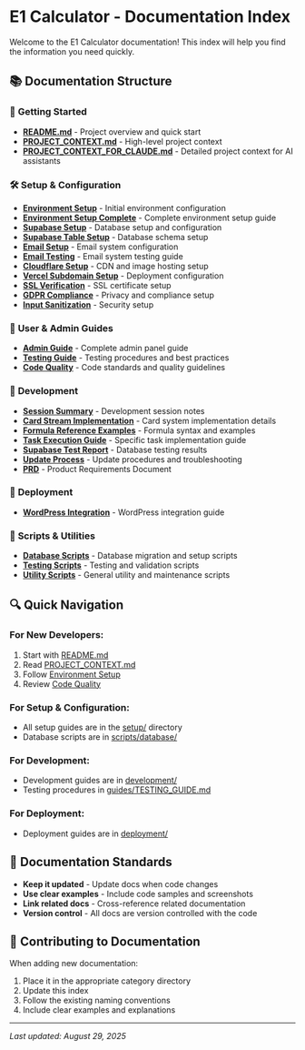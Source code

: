 # E1 Calculator - Documentation Index

Welcome to the E1 Calculator documentation! This index will help you find the information you need quickly.

## 📚 Documentation Structure

### 🚀 **Getting Started**
- **[README.md](../README.md)** - Project overview and quick start
- **[PROJECT_CONTEXT.md](../PROJECT_CONTEXT.md)** - High-level project context
- **[PROJECT_CONTEXT_FOR_CLAUDE.md](../PROJECT_CONTEXT_FOR_CLAUDE.md)** - Detailed project context for AI assistants

### 🛠️ **Setup & Configuration**
- **[Environment Setup](setup/ENVIRONMENT_SETUP.md)** - Initial environment configuration
- **[Environment Setup Complete](setup/ENVIRONMENT_SETUP_COMPLETE.md)** - Complete environment setup guide
- **[Supabase Setup](setup/SUPABASE_SETUP_GUIDE.md)** - Database setup and configuration
- **[Supabase Table Setup](setup/SUPABASE_TABLE_SETUP.md)** - Database schema setup
- **[Email Setup](setup/EMAIL_SETUP_GUIDE.md)** - Email system configuration
- **[Email Testing](setup/EMAIL_TESTING_GUIDE.md)** - Email system testing guide
- **[Cloudflare Setup](setup/CLOUDFLARE_SETUP.md)** - CDN and image hosting setup
- **[Vercel Subdomain Setup](setup/VERCEL_SUBDOMAIN_SETUP.md)** - Deployment configuration
- **[SSL Verification](setup/SSL_VERIFICATION_GUIDE.md)** - SSL certificate setup
- **[GDPR Compliance](setup/GDPR_COMPLIANCE_GUIDE.md)** - Privacy and compliance setup
- **[Input Sanitization](setup/INPUT_SANITIZATION_GUIDE.md)** - Security setup

### 📖 **User & Admin Guides**
- **[Admin Guide](guides/ADMIN_GUIDE.md)** - Complete admin panel guide
- **[Testing Guide](guides/TESTING_GUIDE.md)** - Testing procedures and best practices
- **[Code Quality](guides/CODE_QUALITY.md)** - Code standards and quality guidelines

### 🔧 **Development**
- **[Session Summary](development/SESSION-SUMMARY-2025-08-28.md)** - Development session notes
- **[Card Stream Implementation](development/card-stream-implementation.md)** - Card system implementation details
- **[Formula Reference Examples](development/FORMULA_REFERENCE_EXAMPLES.md)** - Formula syntax and examples
- **[Task Execution Guide](development/TASK_7.2_EXECUTION_GUIDE.md)** - Specific task implementation guide
- **[Supabase Test Report](development/SUPABASE_TEST_REPORT.md)** - Database testing results
- **[Update Process](development/UPDATE_PROCESS_AND_TROUBLESHOOTING.md)** - Update procedures and troubleshooting
- **[PRD](development/prd.txt)** - Product Requirements Document

### 🚀 **Deployment**
- **[WordPress Integration](deployment/WORDPRESS_INTEGRATION_GUIDE.md)** - WordPress integration guide

### 📁 **Scripts & Utilities**
- **[Database Scripts](../scripts/database/)** - Database migration and setup scripts
- **[Testing Scripts](../scripts/testing/)** - Testing and validation scripts
- **[Utility Scripts](../scripts/utilities/)** - General utility and maintenance scripts

## 🔍 **Quick Navigation**

### **For New Developers:**
1. Start with [README.md](../README.md)
2. Read [PROJECT_CONTEXT.md](../PROJECT_CONTEXT.md)
3. Follow [Environment Setup](setup/ENVIRONMENT_SETUP.md)
4. Review [Code Quality](guides/CODE_QUALITY.md)

### **For Setup & Configuration:**
- All setup guides are in the [setup/](setup/) directory
- Database scripts are in [scripts/database/](../scripts/database/)

### **For Development:**
- Development guides are in [development/](development/)
- Testing procedures in [guides/TESTING_GUIDE.md](guides/TESTING_GUIDE.md)

### **For Deployment:**
- Deployment guides are in [deployment/](deployment/)

## 📝 **Documentation Standards**

- **Keep it updated** - Update docs when code changes
- **Use clear examples** - Include code samples and screenshots
- **Link related docs** - Cross-reference related documentation
- **Version control** - All docs are version controlled with the code

## 🤝 **Contributing to Documentation**

When adding new documentation:
1. Place it in the appropriate category directory
2. Update this index
3. Follow the existing naming conventions
4. Include clear examples and explanations

---

*Last updated: August 29, 2025*
